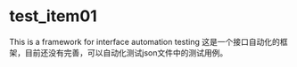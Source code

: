 # test_item01
This is a framework for interface automation testing
这是一个接口自动化的框架，目前还没有完善，可以自动化测试json文件中的测试用例。
